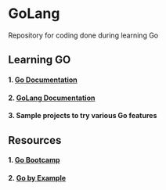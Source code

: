 # GoLang
Repository for coding done during learning Go
## Learning GO

#### 1. [Go Documentation](https://go.dev/doc/)
#### 2. [GoLang Documentation](https://golangdocs.com/)
#### 3. Sample projects to try various Go features


## Resources
#### 1. [Go Bootcamp](https://www.golang-book.com/guides/bootcamp)
#### 2. [Go by Example](https://gobyexample.com/)
